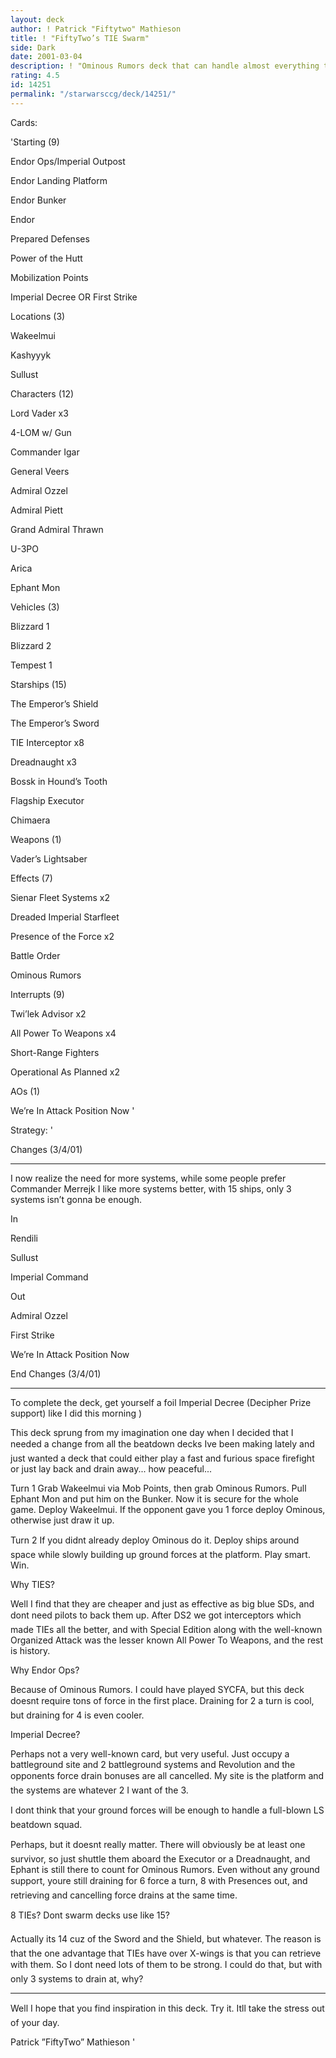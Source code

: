 ```yaml
---
layout: deck
author: ! Patrick "Fiftytwo" Mathieson
title: ! "FiftyTwo’s TIE Swarm"
side: Dark
date: 2001-03-04
description: ! "Ominous Rumors deck that can handle almost everything the LS throws at you."
rating: 4.5
id: 14251
permalink: "/starwarsccg/deck/14251/"
---
```

Cards: 

'Starting (9)

Endor Ops/Imperial Outpost

Endor Landing Platform

Endor Bunker

Endor

Prepared Defenses

Power of the Hutt

Mobilization Points

Imperial Decree OR First Strike


Locations (3)

Wakeelmui

Kashyyyk

Sullust


Characters (12)

Lord Vader x3

4-LOM w/ Gun

Commander Igar

General Veers

Admiral Ozzel

Admiral Piett

Grand Admiral Thrawn

U-3PO

Arica

Ephant Mon


Vehicles (3)

Blizzard 1

Blizzard 2

Tempest 1


Starships (15)

The Emperor’s Shield

The Emperor’s Sword

TIE Interceptor x8

Dreadnaught x3

Bossk in Hound’s Tooth

Flagship Executor

Chimaera


Weapons (1)

Vader’s Lightsaber


Effects (7)

Sienar Fleet Systems x2

Dreaded Imperial Starfleet

Presence of the Force x2

Battle Order

Ominous Rumors


Interrupts (9)

Twi’lek Advisor x2

All Power To Weapons x4

Short-Range Fighters

Operational As Planned x2


AOs (1)

We’re In Attack Position Now '

Strategy: '

Changes (3/4/01)

---

I now realize the need for more systems, while some people prefer Commander Merrejk I like more systems better, with 15 ships, only 3 systems isn’t gonna be enough.


In

Rendili

Sullust

Imperial Command


Out

Admiral Ozzel

First Strike

We’re In Attack Position Now


End Changes (3/4/01)

---


To complete the deck, get yourself a foil Imperial Decree (Decipher Prize support) like I did this morning )


This deck sprung from my imagination one day when I decided that I needed a change from all the beatdown decks Ive been making lately and just wanted a deck that could either play a fast and furious space firefight or just lay back and drain away... how peaceful...


Turn 1 Grab Wakeelmui via Mob Points, then grab Ominous Rumors. Pull Ephant Mon and put him on the Bunker. Now it is secure for the whole game. Deploy Wakeelmui. If the opponent gave you 1 force deploy Ominous, otherwise just draw it up.


Turn 2 If you didnt already deploy Ominous do it. Deploy ships around space while slowly building up ground forces at the platform. Play smart. Win.


Why TIES?

Well I find that they are cheaper and just as effective as big blue SDs, and dont need pilots to back them up. After DS2 we got interceptors which made TIEs all the better, and with Special Edition along with the well-known Organized Attack was the lesser known All Power To Weapons, and the rest is history.


Why Endor Ops?

Because of Ominous Rumors. I could have played SYCFA, but this deck doesnt require tons of force in the first place. Draining for 2 a turn is cool, but draining for 4 is even cooler.


Imperial Decree?

Perhaps not a very well-known card, but very useful. Just occupy a battleground site and 2 battleground systems and Revolution and the opponents force drain bonuses are all cancelled. My site is the platform and the systems are whatever 2 I want of the 3.


I dont think that your ground forces will be enough to handle a full-blown LS beatdown squad.

Perhaps, but it doesnt really matter. There will obviously be at least one survivor, so just shuttle them aboard the Executor or a Dreadnaught, and Ephant is still there to count for Ominous Rumors. Even without any ground support, youre still draining for 6 force a turn, 8 with Presences out, and retrieving and cancelling force drains at the same time.


8 TIEs? Dont swarm decks use like 15?

Actually its 14 cuz of the Sword and the Shield, but whatever. The reason is that the one advantage that TIEs have over X-wings is that you can retrieve with them. So I dont need lots of them to be strong. I could do that, but with only 3 systems to drain at, why?


---


Well I hope that you find inspiration in this deck. Try it. Itll take the stress out of your day.


Patrick ”FiftyTwo” Mathieson  '
